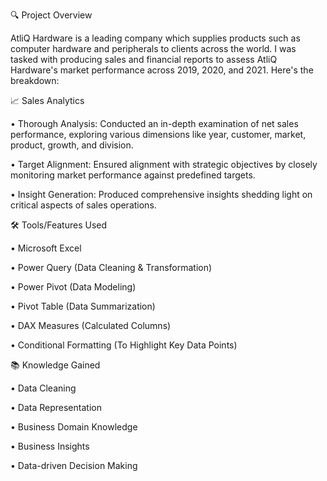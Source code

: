🔍 Project Overview 

AtliQ Hardware is a leading company which supplies products such as computer hardware and peripherals to clients across the world. I was tasked with producing sales and financial reports to assess AtliQ Hardware's market performance across 2019, 2020, and 2021. Here's the breakdown: 

📈 Sales Analytics

• Thorough Analysis: Conducted an in-depth examination of net sales performance, exploring various dimensions like year, customer, market, product, growth, and division.

• Target Alignment: Ensured alignment with strategic objectives by closely monitoring market performance against predefined targets.

• Insight Generation: Produced comprehensive insights shedding light on critical aspects of sales operations.


🛠️ Tools/Features Used

• Microsoft Excel

• Power Query (Data Cleaning & Transformation)

• Power Pivot (Data Modeling)

• Pivot Table (Data Summarization)

• DAX Measures (Calculated Columns)

• Conditional Formatting (To Highlight Key Data Points)


📚 Knowledge Gained

• Data Cleaning

• Data Representation

• Business Domain Knowledge

• Business Insights

• Data-driven Decision Making

